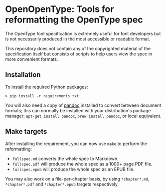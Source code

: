 # OpenOpenType: Tools for reformatting the OpenType spec

The OpenType font specification is extremely useful for font developers but is not necessarily produced in the most accessible or readable format.

This repository does not contain any of the copyrighted material of the specification itself but consists of scripts to help users view the spec in more convenient formats.

## Installation

To install the required Python packages:

```
> pip install -r requirements.txt
```

You will also need a copy of [pandoc](https://pandoc.org) installed to convert between document formats; this can normally be installed with your distribution's package manager: `apt-get install pandoc`, `brew install pandoc`, or local equivalent.

## Make targets

After installing the requirement, you can now use `make` to perform the reformatting:

* `fullspec.md` converts the whole spec to Markdown.
* `fullspec.pdf` will produce the whole spec as a 1000+ page PDF file.
* `fullspec.epub` will produce the whole spec as an EPUB file.

You may also work on a file-per-chapter basis, by using `*chapter*.md`, `*chapter*.pdf` and `*chapter*.epub` targets respectively.